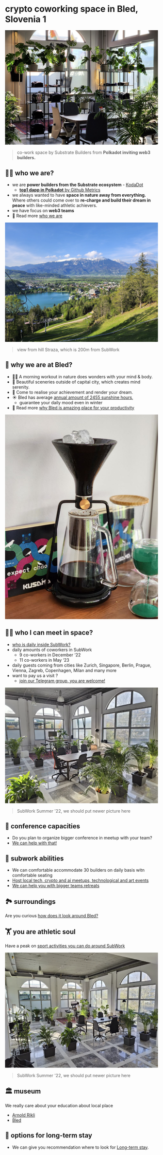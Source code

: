 # crypto coworking space in Bled, Slovenia <Badge type="warning" text="beta" />1

![lake bled](pics/subwork_hero.png)

> co-work space by Substrate Builders from **Polkadot inviting web3 builders.**

👨‍🏭 who we are?
---

-  we are **power builders from the Substrate ecosystem** - [KodaDot](https://twitter.com/kodadot)
   - [**top1 dapp in Polkadot** by Github Metrics](https://github.com/topics/polkadot)
- we always wanted to have **space in nature away from everything.** Where others could come over to **re-charge and build their dream in peace** with like-minded athletic achievers.
- we have focus on **web3 teams**
- 📖 Read more [who we are](./who-we-are.md)


![bled_straza](pics/bled_from_straza.png)
> view from hill Straza, which is 200m from SubWork

🤔 why we are at Bled?
---

- 🏃‍♂️ A morning workout in nature does wonders with your mind & body.
- 🚴 Beautiful sceneries outside of capital city, which creates mind serenity.
- 💨 Come to realise your achievement and render your dream.
-  ☀️ Bled has average [annual amount of 2455 sunshine hours](https://en.climate-data.org/europe/slovenia/bled/bled-52121/),
   -  guarantee your daily mood even in winter
- 📖 Read more [why Bled is amazing place for your productivity](./why-did-we-choose-bled.md)

![subwork_colddrip](pics/subwork_colddrip.jpg)

👩‍💻 who I can meet in space?
---

- [who is daily inside SubWork?](./family-members-in-subwork.md)
- daily amounts of coworkers in SubWork
  - 9 co-workers in December ‘22
  - 11 co-workers in May ‘23
- daily guests coming from cities like Zurich, Singapore, Berlin, Prague, Vienna, Zagreb, Copenhagen, Milan and many more
- want to pay us a visit ? 
  - [join our Telegram group, you are welcome!](./contact.md)


![image](pics/nice_place.png)
> SubWork Summer '22, we should put newer picture here

👔 conference capacities
---

- Do you plan to organize bigger conference in meetup with your team? 
- [We can help with that!](./company-retreat.md)

🧘 subwork abilities
---
- We can comfortable accommodate 30 builders on daily basis witn comfortable seating
- [Host local tech, crypto and ai meetups, technological and art events](./rent-subwork-venue-in-bled.md)
- [We can help you with bigger teams retreats](./company-retreat.md)

🏞  surroundings
---

Are you curious [how does it look around Bled?](./surroundings.md)

🏋️ you are athletic soul
---

Have a peak on [sport activities you can do around SubWork](./sports-activities-around-bled.md)

![image](pics/hacker_space1.png)
> SubWork Summer '22, we should put newer picture here

🏛 museum
---

We really care about your education about local place

*   [Arnold Rikli](https://en.wikipedia.org/wiki/Arnold_Rikli)
*   [Bled](https://en.wikipedia.org/wiki/Bled)

🏡 options for long-term stay
---

- We can give you recommendation where to look for [Long-term stay](/long-term-stay-in-bled.md).